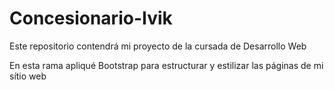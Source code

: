 # Concesionario-Ivik
Este repositorio contendrá mi proyecto de la cursada de Desarrollo Web

En esta rama apliqué Bootstrap para estructurar y estilizar las páginas de mi sítio web
